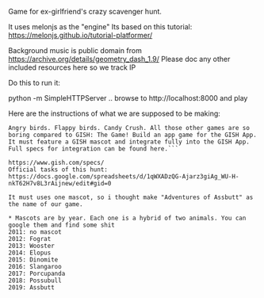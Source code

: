 Game for ex-girlfriend's crazy scavenger hunt.

It uses melonjs as the "engine"
Its based on this tutorial: https://melonjs.github.io/tutorial-platformer/

Background music is public domain from https://archive.org/details/geometry_dash_1.9/
Please doc any other included resources here so we track IP

Do this to run it:

python -m SimpleHTTPServer
.. browse to http://localhost:8000 and play


Here are the instructions of what we are supposed to be making:

```
Angry birds. Flappy birds. Candy Crush. All those other games are so boring compared to GISH: The Game! Build an app game for the GISH App. It must feature a GISH mascot and integrate fully into the GISH App. Full specs for integration can be found here.```

https://www.gish.com/specs/
Official tasks of this hunt: https://docs.google.com/spreadsheets/d/1qWXADzQG-Ajarz3giAg_WU-H-nkT62H7v8L3rAijnew/edit#gid=0

It must uses one mascot, so i thought make "Adventures of Assbutt" as the name of our game.

* Mascots are by year. Each one is a hybrid of two animals. You can google them and find some shit
2011: no mascot
2012: Fograt
2013: Wooster
2014: Elopus
2015: Dinomite
2016: Slangaroo
2017: Porcupanda
2018: Possubull
2019: Assbutt
